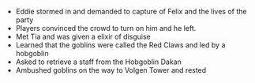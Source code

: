 - Eddie stormed in and demanded to capture of Felix and the lives of the party
- Players convinced the crowd to turn on him and he left.
- Met Tia and was given a elixir of disguise 
- Learned that the goblins were called the Red Claws and led by a hobgoblin
- Asked to retrieve a staff from the Hobgoblin Dakan
- Ambushed goblins on the way to Volgen Tower and rested